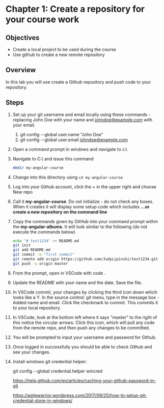 # Chapter 1: Create a repository for your course work

## Objectives

- Create a local project to be used during the course
- Use github to create a new remote repository

## Overview

In this lab you will use create a Github repository and push code to your repository.

## Steps

1. Set up your git username and email locally using these commands - replacing John Doe with your name and johndoe@example.com with your email.

   1. git config --global user.name "John Doe"
   1. git config --global user.email johndoe@example.com

1. Open a command prompt in windows and navigate to c:\

1. Navigate to C:\ and issue this command

   ```bash
   mkdir my-angular-course
   ```

1. Change into this directory using `cd my-angular-course`

1. Log into your Github account, click the + in the upper right and choose New repo

1. Call it **my-angular-course**. Do not initialize - do not check any boxes. When it creates it will display some setup code which includes **…or create a new repository on the command line**

1. Copy the commands given by GitHub into your command prompt within the **my-angular-albums**. It will look similar to the following (do not execute the commands below)

   ```bash
   echo "# test1234" >> README.md
   git init
   git add README.md
   git commit -m "first commit"
   git remote add origin https://github.com/JudyLipinski/test1234.git
   git push -u origin master
   ```

1. From the prompt, open in VSCode with code .

1. Update the README with your name and the date. Save the file.

1. In VSCode commit, your changes by clicking the third icon down which looks like a Y. In the source control: git menu, type in the message box - Added name and email. Click the checkmark to commit. This commits it to your local repository.

1. In VSCode, look at the bottom left where it says "master" to the right of this notice the circular arrows. Click this icon, which will pull any code from the remote repo, and then push any changes to be committed.

1. You will be prompted to input your username and password for Github.

1. Once logged in successfully you should be able to check Github and see your changes.

1. Install windows git credential helper:

   git config --global credential.helper wincred

   https://help.github.com/en/articles/caching-your-github-password-in-git

   https://agilewarrior.wordpress.com/2017/09/25/how-to-setup-git-credential-store-in-windows/
